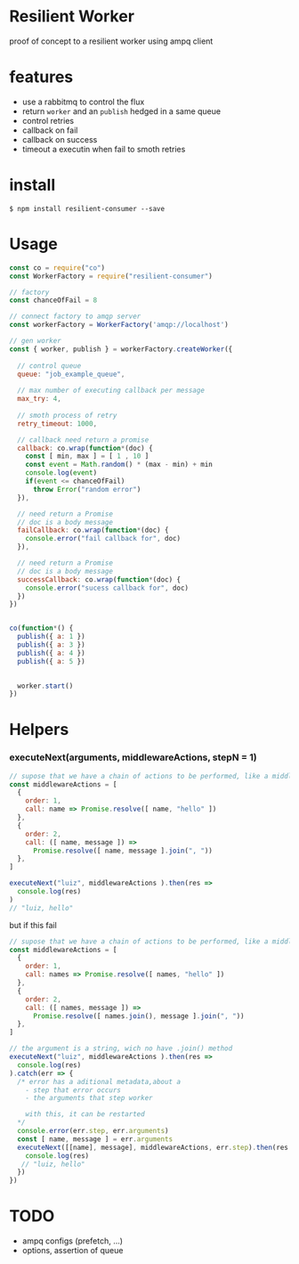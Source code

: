 Resilient Worker
===

proof of concept to a resilient worker using ampq client

# features
 - use a rabbitmq to control the flux
 - return `worker` and an `publish` hedged in a same queue
 - control retries
 - callback on fail
 - callback on success
 - timeout a executin when fail to smoth retries

# install
```shell
$ npm install resilient-consumer --save
```

# Usage
```javascript
const co = require("co")
const WorkerFactory = require("resilient-consumer")

// factory
const chanceOfFail = 8

// connect factory to amqp server
const workerFactory = WorkerFactory('amqp://localhost')

// gen worker 
const { worker, publish } = workerFactory.createWorker({
  
  // control queue
  queue: "job_example_queue",
  
  // max number of executing callback per message 
  max_try: 4,
  
  // smoth process of retry
  retry_timeout: 1000,

  // callback need return a promise
  callback: co.wrap(function*(doc) {
    const [ min, max ] = [ 1 , 10 ]
    const event = Math.random() * (max - min) + min
    console.log(event)
    if(event <= chanceOfFail)
      throw Error("random error")
  }),

  // need return a Promise
  // doc is a body message
  failCallback: co.wrap(function*(doc) {
    console.error("fail callback for", doc)
  }),

  // need return a Promise
  // doc is a body message
  successCallback: co.wrap(function*(doc) {
    console.error("sucess callback for", doc)
  })
})


co(function*() {
  publish({ a: 1 })
  publish({ a: 3 })
  publish({ a: 4 })
  publish({ a: 5 })
  

  worker.start()
})
```

# Helpers
### executeNext(arguments, middlewareActions, stepN = 1)
```javascript
// supose that we have a chain of actions to be performed, like a middleware
const middlewareActions = [
  { 
    order: 1, 
    call: name => Promise.resolve([ name, "hello" ]) 
  },
  { 
    order: 2, 
    call: ([ name, message ]) =>
      Promise.resolve([ name, message ].join(", ")) 
  },
]

executeNext("luiz", middlewareActions ).then(res =>
  console.log(res)
)
// "luiz, hello"
```
but if this fail
```javascript
// supose that we have a chain of actions to be performed, like a middleware
const middlewareActions = [
  { 
    order: 1, 
    call: names => Promise.resolve([ names, "hello" ]) 
  },
  { 
    order: 2, 
    call: ([ names, message ]) =>
      Promise.resolve([ names.join(), message ].join(", ")) 
  },
]

// the argument is a string, wich no have .join() method
executeNext("luiz", middlewareActions ).then(res =>
  console.log(res)
).catch(err => {
  /* error has a aditional metadata,about a 
    - step that error occurs
    - the arguments that step worker

    with this, it can be restarted
  */
  console.error(err.step, err.arguments)
  const [ name, message ] = err.arguments
  executeNext([[name], message], middlewareActions, err.step).then(res => {
    console.log(res)
   // "luiz, hello"
  })
})
```

# TODO
 - ampq configs (prefetch, ...)
 - options, assertion of queue